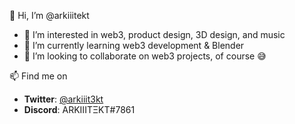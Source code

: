 👋 Hi, I’m @arkiiitekt 

- 👀 I’m interested in web3, product design, 3D design, and music
- 🌱 I’m currently learning web3 development & Blender
- 💞️ I’m looking to collaborate on web3 projects, of course 😅

📫 Find me on 
  - **Twitter**: [@arkiiit3kt](https://twitter.com/arkiiit3kt)
  - **Discord**: ARKIIITΞKT#7861
